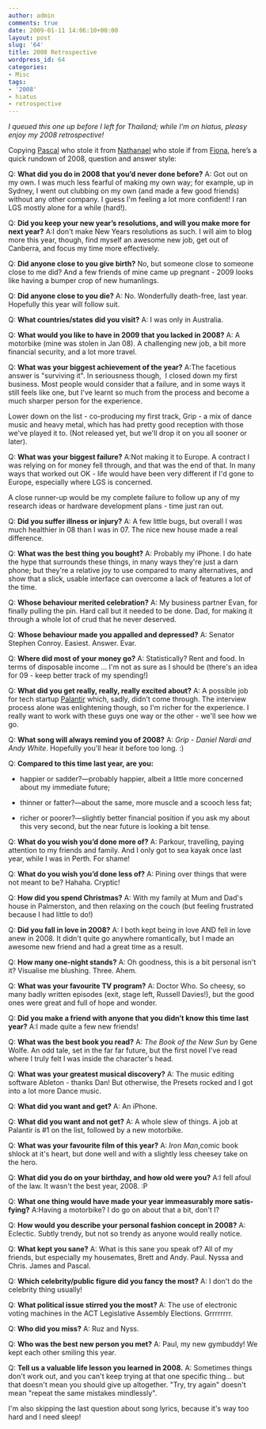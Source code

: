 ```yaml
---
author: admin
comments: true
date: 2009-01-11 14:06:10+00:00
layout: post
slug: '64'
title: 2008 Retrospective
wordpress_id: 64
categories:
- Misc
tags:
- '2008'
- hiatus
- retrospective
---
```


_I queued this one up before I left for Thailand; while I'm on hiatus, pleasy enjoy my 2008 retrospective!_

Copying [Pascal](http://klepas.org) who stole it from [Nathanael](http://www.purecaffeine.com/2008/12/meme-2008/) who stole if from [Fiona](http://www.fifikins.net/index.php/2008/12/28/meme-2008/), here’s a quick rundown of 2008, ques­tion and answer style:

Q: **What did you do in 2008 that you’d never done before?**
A: Got out on my own. I was much less fearful of making my own way; for example, up in Sydney, I went out clubbing on my own (and made a few good friends) without any other company. I guess I'm feeling a lot more confident! I ran LGS mostly alone for a while (hard!).

Q: **Did you keep your new year’s res­o­lu­tions, and will you make more for next year?**
A:I don't make New Years resolutions as such. I will aim to blog more this year, though, find myself an awesome new job, get out of Canberra, and focus my time more effectively.

Q: **Did anyone close to you give birth?**
No, but someone close to someone close to me did? And a few friends of mine came up pregnant - 2009 looks like having a bumper crop of new humanlings.

Q: **Did anyone close to you die?**
A: No. Wonderfully death-free, last year. Hopefully this year will follow suit.

Q: **What countries/states did you visit?**
A: I was only in Australia.

Q: **What would you like to have in 2009 that you lacked in 2008?**
A: A motorbike (mine was stolen in Jan 08). A challenging new job, a bit more financial security, and a lot more travel.

Q: **What was your biggest achieve­ment of the year?**
A:The facetious answer is "surviving it". In seriousness though,  I closed down my first business. Most people would consider that a failure, and in some ways it still feels like one, but I've learnt so much from the process and become a much sharper person for the experience.

Lower down on the list - co-producing my first track, Grip - a mix of dance music and heavy metal, which has had pretty good reception with those we've played it to. (Not released yet, but we'll drop it on you all sooner or later).

Q: **What was your biggest failure?**
A:Not making it to Europe. A contract I was relying on for money fell through, and that was the end of that. In many ways that worked out OK - life would have been very different if I'd gone to Europe, especially where LGS is concerned.

A close runner-up would be my complete failure to follow up any of my research ideas or hardware development plans - time just ran out.

Q: **Did you suffer illness or injury?**
A: A few little bugs, but overall I was much healthier in 08 than I was in 07. The nice new house made a real difference.

Q: **What was the best thing you bought?**
A: Probably my iPhone. I do hate the hype that surrounds these things, in many ways they're just a darn phone; but they're a relative joy to use compared to many alternatives, and show that a slick, usable interface can overcome a lack of features a lot of the time.

Q: **Whose behav­iour merited cel­e­bra­tion?**
A: My business partner Evan, for finally pulling the pin. Hard call but it needed to be done. Dad, for making it through a whole lot of crud that he never deserved.

Q: **Whose behav­iour made you appalled and depressed?**
A: Senator Stephen Conroy. Easiest. Answer. Evar.

Q: **Where did most of your money go?**
A: Statistically? Rent and food. In terms of disposable income ... I'm not as sure as I should be (there's an idea for 09 - keep better track of my spending!)

Q: **What did you get really, really, really excited about?**
A: A possible job for tech startup [Palantir](http://palantirtech.com) which, sadly, didn't come through. The interview process alone was enlightening though, so I'm richer for the experience. I really want to work with these guys one way or the other - we'll see how we go.

Q: **What song will always remind you of 2008?**
A: _Grip - Daniel Nardi and Andy White_. Hopefully you'll hear it before too long. :)

Q: **Com­pared to this time last year, are you:**



	
  * happier or sadder?—probably happier, albeit a little more concerned about my immediate future;

	
  * thinner or fatter?—about the same, more muscle and a scooch less fat;

	
  * richer or poorer?—slightly better financial position if you ask my about this very second, but the near future is looking a bit tense.


Q: **What do you wish you’d done more of?**
A: Parkour, travelling, paying attention to my friends and family. And I only got to sea kayak once last year, while I was in Perth. For shame!

Q: **What do you wish you’d done less of?**
A: Pining over things that were not meant to be? Hahaha. Cryptic!

Q: **How did you spend Christ­mas?**
A: With my family at Mum and Dad's house in Palmerston, and then relaxing on the couch (but feeling frustrated because I had little to do!)

Q: **Did you fall in love in 2008?**
A: I both kept being in love AND fell in love anew in 2008. It didn't quite go anywhere romantically, but I made an awesome new friend and had a great time as a result.

Q: **How many one-​night stands?**
A: Oh goodness, this is a bit personal isn't it? Visualise me blushing. Three. Ahem.

Q: **What was your favourite TV program?**
A: Doctor Who. So cheesy, so many badly written episodes (exit, stage left, Russell Davies!), but the good ones were great and full of hope and wonder.

Q: **Did you make a friend with anyone that you didn’t know this time last year?**
A:I made quite a few new friends!

Q: **What was the best book you read?**
A: _The Book of the New Sun_ by Gene Wolfe. An odd tale, set in the far far future, but the first novel I've read where I truly felt I was inside the character's head.

Q: **What was your great­est musical dis­cov­ery?**
A: The music editing software Ableton - thanks Dan! But otherwise, the Presets rocked and I got into a lot more Dance music.

Q: **What did you want and get?**
A: An iPhone.

Q: **What did you want and not get?**
A: A whole slew of things. A job at Palantir is #1 on the list, followed by a new motorbike.

Q: **What was your favourite film of this year?**
A: _Iron Man_,comic book shlock at it's heart, but done well and with a slightly less cheesey take on the hero.

Q: **What did you do on your birth­day, and how old were you?**
A:I fell afoul of the law. It wasn't the best year, 2008. :P

Q: **What one thing would have made your year immea­sur­ably more sat­is­fy­ing?**
A:Having a motorbike? I do go on about that a bit, don't I?

Q: **How would you describe your per­sonal fashion concept in 2008?**
A: Eclectic. Subtly trendy, but not so trendy as anyone would really notice.

Q: **What kept you sane?**
A: What is this sane you speak of? All of my friends, but especially my housemates, Brett and Andy. Paul. Nyssa and Chris. James and Pascal.

Q: **Which celebrity/public figure did you fancy the most?**
A: I don't do the celebrity thing usually!

Q: **What polit­i­cal issue stirred you the most?**
A: The use of electronic voting machines in the ACT Legislative Assembly Elections. Grrrrrrrr.

Q: **Who did you miss?**
A: Ruz and Nyss.

Q: **Who was the best new person you met?**
A: Paul, my new gymbuddy! We kept each other smiling this year.

Q: **Tell us a valu­able life lesson you learned in 2008.**
A: Sometimes things don't work out, and you can't keep trying at that one specific thing... but that doesn't mean you should give up altogether. "Try, try again" doesn't mean "repeat the same mistakes mindlessly".

I'm also skipping the last question about song lyrics, because it's way too hard and I need sleep!
